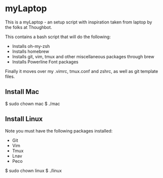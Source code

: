 myLaptop
======

This is a myLaptop - an setup script with inspiration taken from laptop by the folks at Thoughbot.

This contains a bash script that will do the following:

* Installs oh-my-zsh
* Installs homebrew
* Installs git, vim, tmux and other miscellaneous packages through brew
* Installs Powerline Font packages

Finally it moves over my .vimrc, tmux.conf and zshrc, as well as git template files.

Install Mac
-------

$ sudo chown mac
$ ./mac

Install Linux
-------

Note you must have the following packages installed:

* Git
* Vim
* Tmux 
* Lnav
* Peco

$ sudo chown linux
$ ./linux
